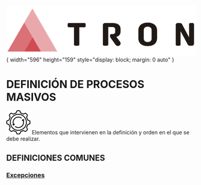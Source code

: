 ![Imagen LOGO](./00-Imagen/logo-TRON.png){ width="596" height="159" style="display: block; margin: 0 auto" }
# DEFINICIÓN DE PROCESOS MASIVOS

![Imagen MASIVO](./00-Imagen/icono-emision-comun-proceso-masivo.png) Elementos que intervienen en la definición y orden en el que se debe
realizar.


## DEFINICIONES COMUNES

### [Excepciones](./DEFINIR-proceso-masivo-excepcion.md)